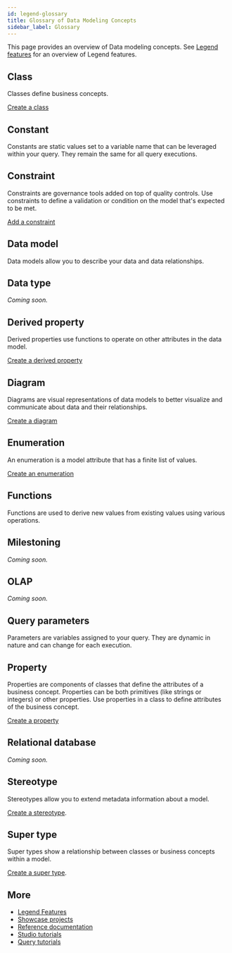 ```yaml
---
id: legend-glossary
title: Glossary of Data Modeling Concepts
sidebar_label: Glossary 
---
```

This page provides an overview of Data modeling concepts. See [Legend features](../overview/legend-features.md) for an overview of Legend features.

## Class

Classes define business concepts.

[Create a class](../tutorials/studio-class.md)

## Constant

Constants are static values set to a variable name that can be leveraged within your query. They remain the same for all query executions. 

## Constraint

Constraints are governance tools added on top of quality controls. Use constraints to define a validation or condition on the model that's expected to be met.

[Add a constraint](../tutorials/studio-class.md/#constraint)

## Data model

Data models allow you to describe your data and data relationships. 

## Data type

_Coming soon._

## Derived property

Derived properties use functions to operate on other attributes in the data model.

[Create a derived property](../tutorials/studio-class.md/#derived-property)

## Diagram
 
Diagrams are visual representations of data models to better visualize and communicate about data and their relationships.

[Create a diagram](../tutorials/studio-diagram.md)

## Enumeration

An enumeration is a model attribute that has a finite list of values.

[Create an enumeration](../tutorials/studio-enumeration.md)

## Functions

Functions are used to derive new values from existing values using various operations.

## Milestoning

_Coming soon._

## OLAP

_Coming soon._

## Query parameters

Parameters are variables assigned to your query. They are dynamic in nature and can change for each execution.

## Property

Properties are components of classes that define the attributes of a business concept. Properties can be both primitives (like strings or integers) or other properties. Use properties in a class to define attributes of the business concept.

[Create a property](../tutorials/studio-class.md/#property---non-primitive-data-type)


## Relational database

_Coming soon._

## Stereotype

Stereotypes allow you to extend metadata information about a model.

[Create a stereotype](../tutorials/studio-class.md/#class-stereotype).

## Super type

Super types show a relationship between classes or business concepts within a model. 

[Create a super type](../tutorials/studio-class.md/#supertype).

## More

- [Legend Features](../overview/legend-features.md)
- [Showcase projects](../showcases/showcase-projects.md)
- [Reference documentation](../reference/legend-language.md)
- [Studio tutorials](../tutorials/studio-create-model.md)
- [Query tutorials](../tutorials/query-builder.md)